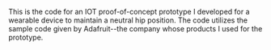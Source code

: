 This is the code for an IOT proof-of-concept prototype I developed for a wearable device to maintain a neutral hip position.  The code utilizes the sample code given by Adafruit--the company whose products I used for the prototype.
